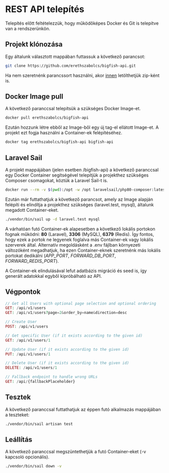 # REST API telepítés

Telepítés előtt feltételezzük, hogy működőképes Docker és Git is telepítve van a rendszerünkön. 

## Projekt klónozása

Egy általunk választott mappában futtassuk a következő parancsot:

```bash
git clone https://github.com/erethszabolcs/bigfish-api.git
```
Ha nem szeretnénk parancssort használni, akor [innen](https://github.com/erethszabolcs/bigfish-api) letölthetjük zip-ként is.

## Docker Image pull
A következő paranccsal telepítsük a szükséges Docker Image-et.

```bash
docker pull erethszabolcs/bigfish-api
```
Ezután hozzunk létre ebből az Image-ből egy új tag-el ellátott Image-et. A projekt ezt fogja használni a Container-ek felépítéséhez.

```bash
docker tag erethszabolcs/bigfish-api bigfish-api
```

## Laravel Sail

A projekt mappájában (jelen esetben /bigfish-api) a következő paranccsal egy Docker Container segítségével telepítjük a projekthez szükséges Composer csomagokat, köztük a Laravel Sail-t is.

```bash
docker run --rm -v $(pwd):/opt -w /opt laravelsail/php80-composer:latest composer install
```

Ezután már futtathatjuk a következő parancsot, amely az Image alapján felépíti és elindítja a projekthez szükséges (laravel.test, mysql), általunk megadott Container-eket. 

```bash
./vendor/bin/sail up -d laravel.test mysql
```

A várhatóan futó Container-ek alapesetben a következő lokális portokon fognak működni: **80** (Laravel), **3306** (MySQL), **6379** (Redis). Így fontos, hogy ezek a portok ne legyenek foglalva más Container-ek vagy lokális szerverek által. Alternatív megoldásként a .env fájlban környezeti változóként megadhatjuk, ha ezen Container-eknek szeretnénk más lokális portokat dedikálni (*APP_PORT*, *FORWARD_DB_PORT*, *FORWARD_REDIS_PORT*).

A Container-ek elindulásával lefut adatbázis migráció és seed is, így generált adatokkal egyből kipróbálható az API.

## Végpontok

```php
// Get all Users with optional page selection and optional ordering
GET: /api/v1/users
GET: /api/v1/users?page=2&order_by=name&direction=desc

// Create User
POST: /api/v1/users

// Get specific User (if it exists according to the given id)
GET: /api/v1/users/1

// Update User (if it exists according to the given id)
PUT: /api/v1/users/1

// Delete User (if it exists according to the given id)
DELETE: /api/v1/users/1

// Fallback endpoint to handle wrong URLs
GET: /api/{fallbackPlaceholder}
```

## Tesztek

A következő paranccsal futtathatjuk az éppen futó alkalmazás mappájában a teszteket:

```bash
./vendor/bin/sail artisan test
```

## Leállítás
A következő paranccsal megszüntethetjük a futó Container-eket (-v kapcsoló opcionális).
```bash
./vendor/bin/sail down -v
```
